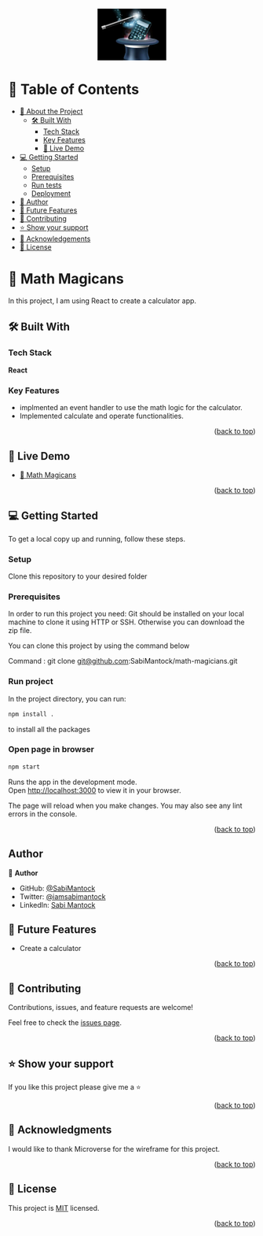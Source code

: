 <a name="readme-top"></a>

<div align="center">

  <img src="math magician.png" alt="logo" width="140"  height="auto" />
  <br/>

</div>

<!-- TABLE OF CONTENTS -->

# 📗 Table of Contents

- [📖 About the Project](#about-project)
  - [🛠 Built With](#built-with)
    - [Tech Stack](#tech-stack)
    - [Key Features](#key-features)
    - [🚀 Live Demo](#live-demo)
- [💻 Getting Started](#getting-started)
  - [Setup](#setup)
  - [Prerequisites](#prerequisites)
  - [Run tests](#run-tests)
  - [Deployment](#triangular_flag_on_post-deployment)
- [👥 Author](#author)
- [🔭 Future Features](#future-features)
- [🤝 Contributing](#contributing)
- [⭐️ Show your support](#support)
- [🙏 Acknowledgements](#acknowledgements)
- [📝 License](#license)

<!-- PROJECT DESCRIPTION -->

# 🧮 Math Magicans

In this project, I am using React to create a calculator app.

## 🛠 Built With <a name="built-with"></a>

<!-- Tech Stack -->
### Tech Stack <a name="tech-stack"></a>

**React**

<!-- Features -->

### Key Features <a name="key-features"></a>

- implmented an event handler to use the math logic for the calculator.
- Implemented calculate and operate functionalities.


<p align="right">(<a href="#readme-top">back to top</a>)</p>

<!-- LIVE DEMO -->

## 🚀 Live Demo <a name="live-demo"></a>

- [🧮 Math Magicans](#)

<p align="right">(<a href="#readme-top">back to top</a>)</p>

<!-- GETTING STARTED -->

## 💻 Getting Started <a name="getting-started"></a>

To get a local copy up and running, follow these steps.

### Setup <a name="setup"></a>

Clone this repository to your desired folder

### Prerequisites <a name="prerequisites"></a>

In order to run this project you need:
Git should be installed on your local machine to clone it using HTTP or SSH. Otherwise you can download the zip file.

You can clone this project by using the command below

Command : git clone git@github.com:SabiMantock/math-magicians.git

### Run project <a name="run-tests"></a>

In the project directory, you can run:

```bash
npm install .
```

to install all the packages

### Open page in browser <a name="triangular_flag_on_post-deployment"></a>

```bash
npm start
```

Runs the app in the development mode.\
Open [http://localhost:3000](http://localhost:3000) to view it in your browser.

The page will reload when you make changes.
You may also see any lint errors in the console.

<p align="right">(<a href="#readme-top">back to top</a>)</p>

## Author <a name="author"></a>

👤 **Author**

- GitHub: [@SabiMantock](https://github.com/SabiMantock/)
- Twitter: [@iamsabimantock](https://twitter.com/iamsabimantock)
- LinkedIn: [Sabi Mantock](https://www.linkedin.com/in/sabi-mantock/)

<!-- FUTURE FEATURES -->

## 🔭 Future Features <a name="future-features"></a>

- Create a calculator

<p align="right">(<a href="#readme-top">back to top</a>)</p>

<!-- CONTRIBUTING -->

## 🤝 Contributing <a name="contributing"></a>

Contributions, issues, and feature requests are welcome!

Feel free to check the [issues page](../../issues/).

<p align="right">(<a href="#readme-top">back to top</a>)</p>

<!-- SUPPORT -->

## ⭐️ Show your support <a name="support"></a>

If you like this project please give me a ⭐️

<p align="right">(<a href="#readme-top">back to top</a>)</p>

<!-- ACKNOWLEDGEMENTS -->

## 🙏 Acknowledgments <a name="acknowledgements"></a>

I would like to thank Microverse for the wireframe for this project.

<p align="right">(<a href="#readme-top">back to top</a>)</p>

<!-- LICENSE -->

## 📝 License <a name="license"></a>

This project is [MIT](./LICENSE) licensed.

<p align="right">(<a href="#readme-top">back to top</a>)</p>
